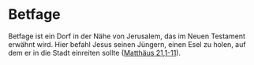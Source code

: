 # Betfage
Betfage ist ein Dorf in der Nähe von Jerusalem, das im Neuen Testament erwähnt wird. Hier befahl Jesus seinen Jüngern, einen Esel zu holen, auf dem er in die Stadt einreiten sollte ([Matthäus 21,1-11](https://www.bibleserver.com/LUT/Matth%C3%A4us21%2C1-11)).